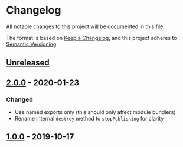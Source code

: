 # Changelog
All notable changes to this project will be documented in this file.

The format is based on [Keep a Changelog](https://keepachangelog.com/en/1.0.0/),
and this project adheres to [Semantic Versioning](https://semver.org/spec/v2.0.0.html).

## [Unreleased]

[Unreleased]: https://github.com/acstll/regierung

## [2.0.0] - 2020-01-23

[2.0.0]: https://github.com/acstll/regierung/releases/tag/v2.0.0

### Changed
- Use named exports only (this should only affect module bundlers)
- Rename internal `destroy` method to `stopPublishing` for clarity

## [1.0.0] - 2019-10-17

[1.0.0]: https://github.com/acstll/regierung/releases/tag/v1.0.0
